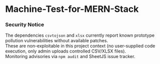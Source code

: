 # Machine-Test-for-MERN-Stack



### Security Notice
The dependencies `csvtojson` and `xlsx` currently report known prototype pollution vulnerabilities without available patches.  
These are non-exploitable in this project context (no user-supplied code execution, only admin uploads controlled CSV/XLSX files).  
Monitoring advisories via `npm audit` and SheetJS issue tracker.
